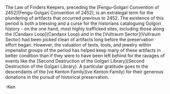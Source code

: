 The Law of Finders Keepers, preceding the [Fengu-Golgari Convention of 2452](Fengu-Golgari Convention of 2452), is an extralegal term for the plundering of artifacts that occurred previous to 2452. The existence of this period is both a blessing and a curse for the historians cataloguing Golgori history - on the one hand, most highly trafficked sites, including those along the [Candaxx Loop](Candaxx Loop) and in the [Vultraum Sector](Vultraum Sector) had been picked clean of artifacts long before the preservation effort began. However, the valuation of texts, tools, and jewelry within imperialist groups of the period has helped keep many of these artifacts in better condition than if they were to have been left behind for the ravages of events like the [Second Destruction of the Golgari Library](Second Destruction of the Golgari Library). A particular gratitude goes to the descendants of the [ve Kenton Family](ve Kenton Family) for their generous donations in the pursuit of historical preservation. 

-Ken